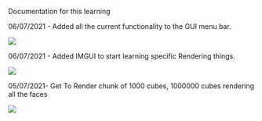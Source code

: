 Documentation for this learning

06/07/2021 - Added all the current functionality to the GUI menu bar.

<img src="https://shared.graphics/storage/m/_v2/317934842270584832/4be6889c4-9a72ca/phztjXO8vHEg/iHbUbOnB1aApMNEW3uAIvXhIkUYDiOVpy3lKhzTL.jpg">

06/07/2021 - Added IMGUI to start learning specific Rendering things.

<img src="https://shared.graphics/storage/m/_v2/317934842270584832/4be6889c4-9a72ca/uImvzLN6q909/eXygKIOunvA4NCJ8EONDKZBxkOUCd7qq4NqaSQDH.jpg">

05/07/2021- Get To Render chunk of 1000 cubes, 1000000 cubes rendering all the faces 

<img src="https://shared.graphics/storage/m/_v2/317934842270584832/4be6889c4-9a72ca/ZjGpPQvoywc6/IgbMDuHzjUp3qnvm8aBfcclCihAIk8pdTnrntKxo.jpg">

